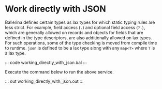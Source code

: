 # Work directly with JSON

Ballerina defines certain types as lax types for which static typing rules are less strict. For example, field access (`.`) and optional field access (`?.`), which are generally allowed on records and objects for fields that are defined in the type descriptors, are also additionally allowed on lax types. For such operations, some of the type checking is moved from compile time to runtime. `json` is defined to be a lax type along with any `map<T>` where `T` is a lax type.

::: code working_directly_with_json.bal :::

Execute the command below to run the above service.

::: out working_directly_with_json.out :::
   